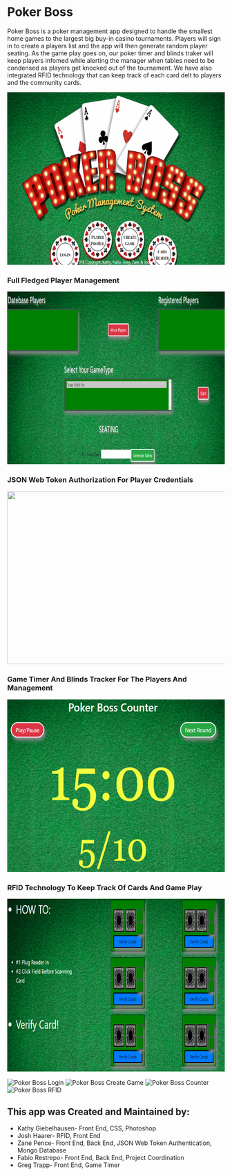 # Poker Boss

Poker Boss is a poker management app designed to handle the smallest home games to the largest big buy-in casino tournaments. Players will sign in to create a players list and the app will then generate random player seating.  As the game play goes on, our poker timer and blinds traker will keep players infomed while alerting the manager when tables need to be condensed as players get knocked out of the tournament. We have also integrated RFID technology that can keep track of each card delt to players and the community cards.     


<img src="/client/public/assets/images/home-page.PNG" height="400px" width="900px">



### Full Fledged Player Management
<img src="/client/public/assets/images/create-game.PNG" height="400px" width="900px">

### JSON Web Token Authorization For Player Credentials 
<img src="/client/public/assets/images/" height="400px" width="900px">

### Game Timer And Blinds Tracker For The Players And Management
<img src="/client/public/assets/images/counter.PNG" height="400px" width="900px">

### RFID Technology To Keep Track Of Cards And Game Play
<img src="/client/public/assets/images/card-reader.PNG" height="400px" width="900px">

![Poker Boss Login](/client/public/assets/images/)
![Poker Boss Create Game](/client/public/assets/images/)
![Poker Boss Counter](/client/public/assets/images/)
![Poker Boss RFID](/client/public/assets/images/)

This app was Created and Maintained by:
--------------------------------------------
* Kathy Giebelhausen- Front End, CSS, Photoshop
* Josh Haarer- RFID, Front End
* Zane Pence- Front End, Back End, JSON Web Token Authentication, Mongo Database
* Fabio Restrepo- Front End, Back End, Project Coordination
* Greg Trapp- Front End, Game Timer